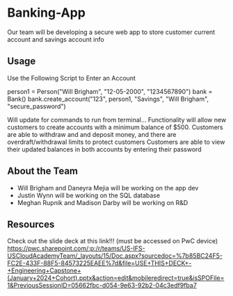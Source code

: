 # Banking-App

Our team will be developing a secure web app to store customer current account and savings account info

## Usage

Use the Following Script to Enter an Account 

person1 = Person("Will Brigham", "12-05-2000", "1234567890")
bank = Bank()
bank.create_account("123", person1, "Savings", "Will Brigham", "secure_password")

Will update for commands to run from terminal...
Functionality will allow new customers to create accounts with a minimum balance of $500.
Customers are able to withdraw and and deposit money, and there are overdraft/withdrawal limits to protect customers
Customers are able to view their updated balances in both accounts by entering their password

## About the Team

-  Will Brigham and Daneyra Mejia will be working on the app dev
-  Justin Wynn will be working on the SQL database
-  Meghan Rupnik and Madison Darby will be working on R&D

## Resources

Check out the slide deck at this link!!! 
(must be accessed on PwC device)
https://pwc.sharepoint.com/:p:/r/teams/US-IFS-USCloudAcademyTeam/_layouts/15/Doc.aspx?sourcedoc=%7b85BC24F5-FC2E-433F-88F5-84573225EAEE%7d&file=USE+THIS+DECK+-+Engineering+Capstone+(January+2024+Cohort).pptx&action=edit&mobileredirect=true&isSPOFile=1&PreviousSessionID=05662fbc-d054-9e63-92b2-04c3edf9fba7